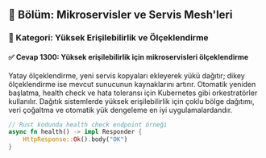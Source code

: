 ## 📘 Bölüm: Mikroservisler ve Servis Mesh'leri  
### 🔹 Kategori: Yüksek Erişilebilirlik ve Ölçeklendirme  
#### ✅ Cevap 1300: Yüksek erişilebilirlik için mikroservisleri ölçeklendirme

Yatay ölçeklendirme, yeni servis kopyaları ekleyerek yükü dağıtır; dikey ölçeklendirme ise mevcut sunucunun kaynaklarını artırır. Otomatik yeniden başlatma, health check ve hata toleransı için Kubernetes gibi orkestratörler kullanılır. Dağıtık sistemlerde yüksek erişilebilirlik için çoklu bölge dağıtımı, veri çoğaltma ve otomatik yük dengeleme en iyi uygulamalardandır.

```rust
// Rust kodunda health check endpoint örneği
async fn health() -> impl Responder {
    HttpResponse::Ok().body("OK")
}
```
